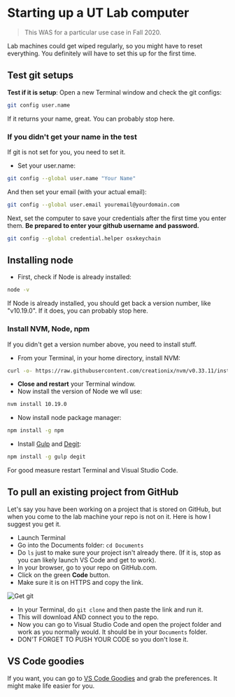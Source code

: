 # Starting up a UT Lab computer

> This WAS for a particular use case in Fall 2020.

Lab machines could get wiped regularly, so you might have to reset everything. You definitely will have to set this up for the first time.

## Test git setups

**Test if it is setup**: Open a new Terminal window and check the git configs:

```bash
git config user.name
```

If it returns your name, great. You can probably stop here.

### If you didn't get your name in the test

If git is not set for you, you need to set it.

- Set your user.name:

```bash
git config --global user.name "Your Name"
```

And then set your email (with your actual email):

```bash
git config --global user.email youremail@yourdomain.com
```

Next, set the computer to save your credentials after the first time you enter them. **Be prepared to enter your github username and password.**

```bash
git config --global credential.helper osxkeychain
```

## Installing node

- First, check if Node is already installed:

```bash
node -v
```

If Node is already installed, you should get back a version number, like "v10.19.0". If it does, you can probably stop here.

### Install NVM, Node, npm

If you didn't get a version number above, you need to install stuff.

- From your Terminal, in your home directory, install NVM:

```bash
curl -o- https://raw.githubusercontent.com/creationix/nvm/v0.33.11/install.sh | bash
```

- **Close and restart** your Terminal window.
- Now install the version of Node we wll use:

```bash
nvm install 10.19.0
```

- Now install node package manager:

```bash
npm install -g npm
```

- Install [Gulp](https://gulpjs.com/) and [Degit](https://www.npmjs.com/package/degit):

```bash
npm install -g gulp degit
```

For good measure restart Terminal and Visual Studio Code.

## To pull an existing project from GitHub

Let's say you have been working on a project that is stored on GitHub, but when you come to the lab machine your repo is not on it. Here is how I suggest you get it.

- Launch Terminal
- Go into the Documents folder: `cd Documents`
- Do `ls` just to make sure your project isn't already there. (If it is, stop as you can likely launch VS Code and get to work).
- In your browser, go to your repo on GitHub.com.
- Click on the green **Code** button.
- Make sure it is on HTTPS and copy the link.

![Get git](images/get-git.png)

- In your Terminal, do `git clone` and then paste the link and run it.
- This will download AND connect you to the repo.
- Now you can go to Visual Studio Code and open the project folder and work as you normally would. It should be in your `Documents` folder.
- DON'T FORGET TO PUSH YOUR CODE so you don't lose it.

## VS Code goodies

If you want, you can go to [VS Code Goodies](vscode-goodies.md#preferences) and grab the preferences. It might make life easier for you.

